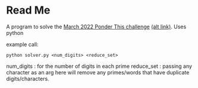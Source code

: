 # Read Me

A program to solve the [March 2022 Ponder This challenge](https://research.ibm.com/haifa/ponderthis/challenges/March2022.html) [(alt link)](https://web.archive.org/web/20220518044959/https://research.ibm.com/haifa/ponderthis/challenges/March2022.html).
Uses python

example call:

`python solver.py <num_digits> <reduce_set>`

num_digits : for the number of digits in each prime
reduce_set : passing any character as an arg here will remove any primes/words that have duplicate digits/characters.

